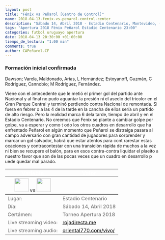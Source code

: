```yaml
---
layout: post
title: "Fénix vs Peñarol [Centro de Control]"
name: 2018-04-13-fenix-vs-penarol-control-center
description: "Sábado 14, Abril 2018 - Estadio Centenario, Montevideo, (UY) - Primera División de Uruguay - Apertura 2018, fecha No 12: Fénix vs Peñarol [Centro de Control]"
tags: "Apertura 2018 Fénix Peñarol Estadio Centenario 23:00"
categories: futbol uruguayo apertura
date: 2018-04-13 20:30:00 +01:00:00
tiempo_de_lectura: "1:00 min"
comments: true
author: CAPeñarol.CF
---
```


<table class="table table-bordered table-striped table-responsive" style="color:#777;font-weight:500;horizontal-align:middle;">
 <thead style="color:#777;font-weight:900;horizontal-align:middle;">
  <tr>
   <th style="color:#fff;background:transparent;padding:2px;font-size:large;">Variable</th>
   <th style="color:#fff;background:transparent;padding:2px;font-size:large;">Valor</th>
  </tr>
  <tr>
  <tr>
   <th><img src="{{ site.url }}/images/190.gif" width="45px"> vs <img src="{{ site.url }}/images/98.gif" width="45px"></th><th></th>
  </tr>
 
 <tbody>
  <tr>
   <td><span>Lugar:</span></td>
   <td><span>Estadio Centenario</span></td>
  </tr>
  <tr>
   <td><span>Día:</span></td>
   <td><span>Sábado 14, Abril 2018</span></td>
  </tr>
  <tr>
   <td><span>Certámen:</span></td>
   <td><span>Torneo Apertura 2018</span></td>
  </tr>
  <tr>
   <td><span>Live streaming video:</span></td>
   <td><span><a href="http://rojadirecta.me">rojadirecta.me</a></span></td>
  </tr>
  <tr>
   <td><span>Live streaming audio:</span></td>
   <td><span><a href="http://oriental770.com/vivo/">oriental770.com/vivo/</a></span></td>
  </tr>
 </tbody>


<h3>Formación inicial confirmada</h3>

<p>Dawson; Varela, Maldonado, Arias, L Hernández; Estoyanoff, Guzmán, C Rodriguez, Cannobio; M Rodriguez, Fernández.</p><p>

Viene con el antecedente que le metió el primer gol del partido ante Nacional y al final no pudo aguantar la presión ni el asedio del tricolor en el Gran Parque Central y terminó perdiendo contra Nacional de remontada. Si fuera en febrer
o a las 4 de la tarde en la cancha de ellos sería un partido de alto riesgo. Pero la realidad marca 6 dela tarde, tiempo de abril y en el Estadio Centenario. No creemos que Fenix se plante a cambiar golpe por golpe, va a esperar y como t
odo los otros cuadros en desarrollo que ha enfrentado Peñarol en algún momento que Peñarol se distraiga pasara al campo adversario con gran cantidad de jugadores para sorprender y marcar un gol salvador, habrá que estar atentos para cont
rarestar estas ocaciones y contracontestar con una transición rápida de muchos a la vez ni bien se recupere el balón, para en esos contra-contra liquidar el plaeito a nuestro favor que son de las pocas veces que un cuadro en desarrollo p
uede quedar mal parado.

</p>
